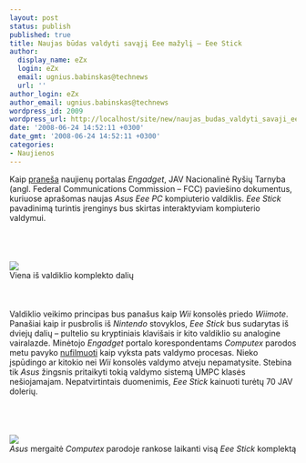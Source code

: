 ```yaml
---
layout: post
status: publish
published: true
title: Naujas būdas valdyti savąjį Eee mažylį – Eee Stick
author:
  display_name: eZx
  login: eZx
  email: ugnius.babinskas@technews
  url: ''
author_login: eZx
author_email: ugnius.babinskas@technews
wordpress_id: 2009
wordpress_url: http://localhost/site/new/naujas_budas_valdyti_savaji_eee_mazyli_-_eee_stick/
date: '2008-06-24 14:52:11 +0300'
date_gmt: '2008-06-24 14:52:11 +0300'
categories:
- Naujienos
---
```

<p>Kaip <a class="ns" href="http://www.engadget.com/2008/06/23/asus-eee-stick-hits-the-fcc-our-minds-race-in-wonder/">praneša</a> naujienų portalas <i>Engadget</i>, JAV Nacionalinė Ryšių Tarnyba (angl. Federal Communications Commission – FCC) paviešino dokumentus, kuriuose aprašomas naujas <i>Asus Eee PC</i> kompiuterio valdiklis. <i>Eee Stick</i> pavadinimą turintis įrenginys bus skirtas interaktyviam kompiuterio valdymui.<br />
<br><br />
<br><br><img src="http://www.technews.lt/upl/Failai/Eee_Stick_Controller.jpg"><br><span class="saltinis">Viena iš valdiklio komplekto dalių</span><br />
<br><br />
<br>Valdiklio veikimo principas bus panašus kaip <i>Wii</i> konsolės priedo <i>Wiimote</i>. Panašiai kaip ir pusbrolis iš <i>Nintendo</i> stovyklos, <i>Eee Stick</i> bus sudarytas iš dviejų dalių – pultelio su kryptiniais klavišais ir kito valdiklio su analogine vairalazde. Minėtojo <i>Engadget</i> portalo korespondentams <i>Computex</i> parodos metu pavyko <a class="ns" href="http://www.engadget.com/2008/05/30/asus-eee-stick-motion-controller-brings-wii-to-the-eee/">nufilmuoti</a> kaip vyksta pats valdymo procesas. Nieko įspūdingo ar kitokio nei <i>Wii</i> konsolės valdymo atveju nepamatysite. Stebina tik <i>Asus</i> žingsnis pritaikyti tokią valdymo sistemą UMPC klasės nešiojamajam. Nepatvirtintais duomenimis, <i>Eee Stick</i> kainuoti turėtų 70 JAV dolerių.<br />
<br><br />
<br><br><img src="http://www.technews.lt/upl/Failai/Eee_Stick_Controller_set.jpg"><br><span class="saltinis"><i>Asus</i> mergaitė <i>Computex</i> parodoje rankose laikanti visą <i>Eee Stick</i> komplektą</span><br />
<br><br />
<br><br />
<br></p>
